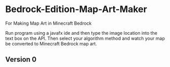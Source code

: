 # Bedrock-Edition-Map-Art-Maker
For Making Map Art in Minecraft Bedrock

Run program using a javafx ide and then type the image location into the text box on the API. Then select your algorithm method and watch your map be converted to Minecraft Bedrock map art.

## Version 0
